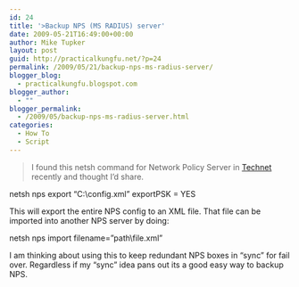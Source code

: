 ```yaml
---
id: 24
title: '>Backup NPS (MS RADIUS) server'
date: 2009-05-21T16:49:00+00:00
author: Mike Tupker
layout: post
guid: http://practicalkungfu.net/?p=24
permalink: /2009/05/21/backup-nps-ms-radius-server/
blogger_blog:
  - practicalkungfu.blogspot.com
blogger_author:
  - ""
blogger_permalink:
  - /2009/05/backup-nps-ms-radius-server.html
categories:
  - How To
  - Script
---
```

>I found this netsh command for Network Policy Server in [Technet](http://technet.microsoft.com/en-us/library/cc732059%28WS.10%29.aspx) recently and thought I&#8217;d share.

netsh nps export &#8220;C:\config.xml&#8221; exportPSK = YES

This will export the entire NPS config to an XML file. That file can be imported into another NPS server by doing:

netsh nps import filename=&#8221;path\file.xml&#8221;

I am thinking about using this to keep redundant NPS boxes in &#8220;sync&#8221; for fail over. Regardless if my &#8220;sync&#8221; idea pans out its a good easy way to backup NPS.